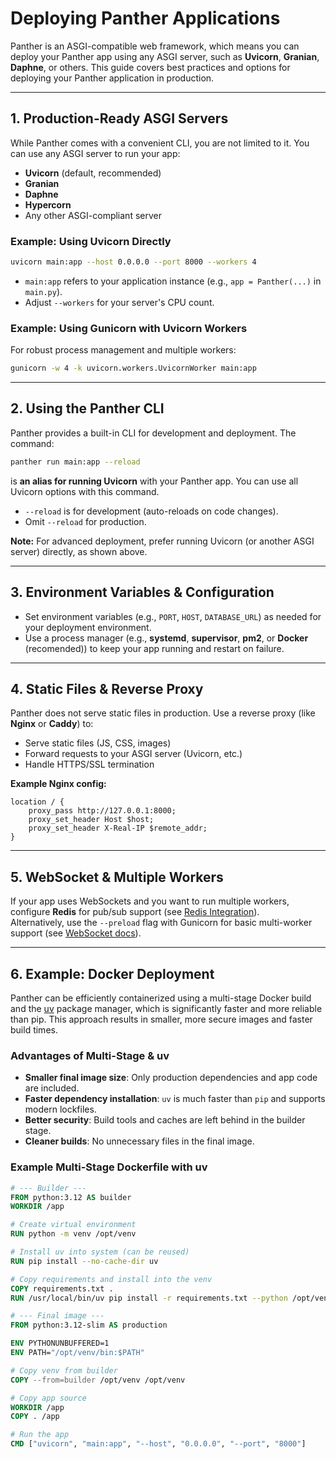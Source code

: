 # Deploying Panther Applications

Panther is an ASGI-compatible web framework, which means you can deploy your Panther app using any ASGI server, such as **Uvicorn**, **Granian**, **Daphne**, or others. This guide covers best practices and options for deploying your Panther application in production.

---

## 1. Production-Ready ASGI Servers

While Panther comes with a convenient CLI, you are not limited to it. You can use any ASGI server to run your app:

- **Uvicorn** (default, recommended)
- **Granian**
- **Daphne**
- **Hypercorn**
- Any other ASGI-compliant server

### Example: Using Uvicorn Directly

```bash
uvicorn main:app --host 0.0.0.0 --port 8000 --workers 4
```

- `main:app` refers to your application instance (e.g., `app = Panther(...)` in `main.py`).
- Adjust `--workers` for your server's CPU count.

### Example: Using Gunicorn with Uvicorn Workers

For robust process management and multiple workers:

```bash
gunicorn -w 4 -k uvicorn.workers.UvicornWorker main:app
```

---

## 2. Using the Panther CLI

Panther provides a built-in CLI for development and deployment. The command:

```bash
panther run main:app --reload
```

is **an alias for running Uvicorn** with your Panther app. You can use all Uvicorn options with this command.

- `--reload` is for development (auto-reloads on code changes).
- Omit `--reload` for production.

**Note:** For advanced deployment, prefer running Uvicorn (or another ASGI server) directly, as shown above.

---

## 3. Environment Variables & Configuration

- Set environment variables (e.g., `PORT`, `HOST`, `DATABASE_URL`) as needed for your deployment environment.
- Use a process manager (e.g., **systemd**, **supervisor**, **pm2**, or **Docker** (recomended)) to keep your app running and restart on failure.

---

## 4. Static Files & Reverse Proxy

Panther does not serve static files in production. Use a reverse proxy (like **Nginx** or **Caddy**) to:

- Serve static files (JS, CSS, images)
- Forward requests to your ASGI server (Uvicorn, etc.)
- Handle HTTPS/SSL termination

**Example Nginx config:**
```nginx
location / {
    proxy_pass http://127.0.0.1:8000;
    proxy_set_header Host $host;
    proxy_set_header X-Real-IP $remote_addr;
}
```

---

## 5. WebSocket & Multiple Workers

If your app uses WebSockets and you want to run multiple workers, configure **Redis** for pub/sub support (see [Redis Integration](redis.md)).  
Alternatively, use the `--preload` flag with Gunicorn for basic multi-worker support (see [WebSocket docs](websocket.md)).

---

## 6. Example: Docker Deployment

Panther can be efficiently containerized using a multi-stage Docker build and the [uv](https://github.com/astral-sh/uv) package manager, which is significantly faster and more reliable than pip. This approach results in smaller, more secure images and faster build times.

### Advantages of Multi-Stage & uv
- **Smaller final image size**: Only production dependencies and app code are included.
- **Faster dependency installation**: `uv` is much faster than `pip` and supports modern lockfiles.
- **Better security**: Build tools and caches are left behind in the builder stage.
- **Cleaner builds**: No unnecessary files in the final image.

### Example Multi-Stage Dockerfile with uv

```dockerfile
# --- Builder ---
FROM python:3.12 AS builder
WORKDIR /app

# Create virtual environment
RUN python -m venv /opt/venv

# Install uv into system (can be reused)
RUN pip install --no-cache-dir uv

# Copy requirements and install into the venv
COPY requirements.txt .
RUN /usr/local/bin/uv pip install -r requirements.txt --python /opt/venv/bin/python

# --- Final image ---
FROM python:3.12-slim AS production

ENV PYTHONUNBUFFERED=1
ENV PATH="/opt/venv/bin:$PATH"

# Copy venv from builder
COPY --from=builder /opt/venv /opt/venv

# Copy app source
WORKDIR /app
COPY . /app

# Run the app
CMD ["uvicorn", "main:app", "--host", "0.0.0.0", "--port", "8000"]
```
